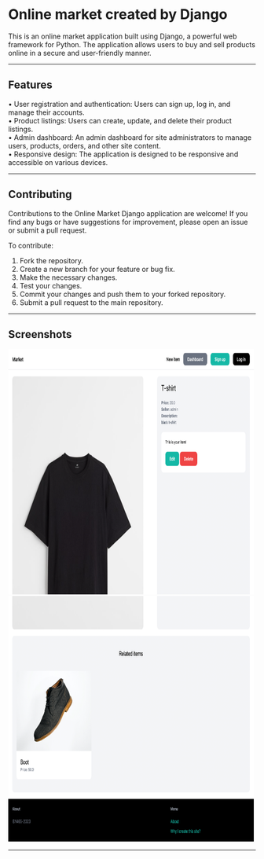 # Online market created by Django

This is an online market application built using Django, a powerful web framework for Python. The application allows users to buy and sell products online in a secure and user-friendly manner.

---

## Features

• User registration and authentication: Users can sign up, log in, and manage their accounts. <br />
• Product listings: Users can create, update, and delete their product listings. <br />
• Admin dashboard: An admin dashboard for site administrators to manage users, products, orders, and other site content. <br />
• Responsive design: The application is designed to be responsive and accessible on various devices. <br />

---

## Contributing

Contributions to the Online Market Django application are welcome! If you find any bugs or have suggestions for improvement, please open an issue or submit a pull request.

To contribute:

1. Fork the repository.
2. Create a new branch for your feature or bug fix.
3. Make the necessary changes.
4. Test your changes.
5. Commit your changes and push them to your forked repository.
6. Submit a pull request to the main repository.

---

## Screenshots

<img src='media/item1.png' height='500' width='500'>
<img src='media/item2.png' height='500' width='500'>

---
